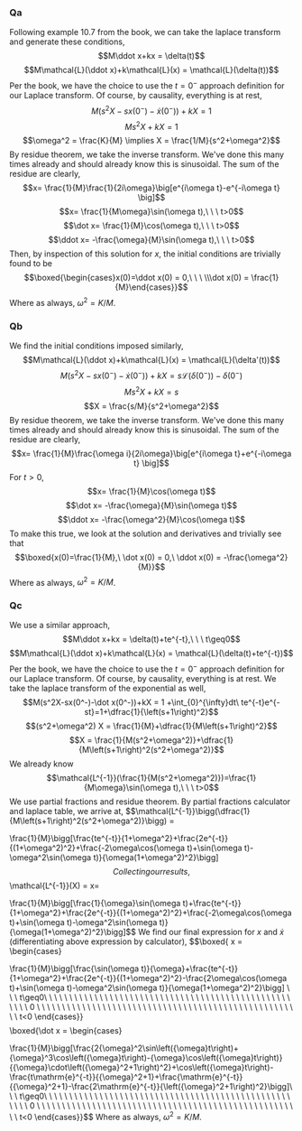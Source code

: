 ### Qa
Following example 10.7 from the book, we can take the laplace transform and generate these conditions,
$$M\ddot x+kx = \delta(t)$$$$M\mathcal{L}(\ddot x)+k\mathcal{L}(x) = \mathcal{L}(\delta(t))$$
Per the book, we have the choice to use the $t=0^-$ approach definition for our Laplace transform. Of course, by causality, everything is at rest,
$$M(s^2X-sx(0^-)-\dot x(0^-))+kX = 1$$
$$Ms^2X+kX = 1$$
$$\omega^2 = \frac{K}{M} \implies X = \frac{1/M}{s^2+\omega^2}$$
By residue theorem, we take the inverse transform. We've done this many times already and should already know this is sinusoidal. The sum of the residue are clearly,
$$x= \frac{1}{M}\frac{1}{2i\omega}\big[e^{i\omega t}-e^{-i\omega t} \big]$$
$$x= \frac{1}{M\omega}\sin(\omega t),\ \ \ t>0$$
$$\dot x= \frac{1}{M}\cos(\omega t),\ \ \ t>0$$
$$\ddot x= -\frac{\omega}{M}\sin(\omega t),\ \ \ t>0$$
Then, by inspection of this solution for $x$, the initial conditions are trivially found to be
$$\boxed{\begin{cases}x(0)=\ddot x(0) = 0,\ \ \ \\\dot x(0) = \frac{1}
{M}\end{cases}}$$
Where as always, $\omega^2 = K/M$.
### Qb
We find the initial conditions imposed similarly,
$$M\mathcal{L}(\ddot x)+k\mathcal{L}(x) = \mathcal{L}(\delta'(t))$$
$$M(s^2X-sx(0^-)-\dot x(0^-))+kX = s\mathcal{L}(\delta(0^-))-\delta(0^-)$$
$$Ms^2X+kX = s$$
$$X = \frac{s/M}{s^2+\omega^2}$$
By residue theorem, we take the inverse transform. We've done this many times already and should already know this is sinusoidal. The sum of the residue are clearly,
$$x= \frac{1}{M}\frac{\omega i}{2i\omega}\big[e^{i\omega t}+e^{-i\omega t} \big]$$
For $t>0$,
$$x= \frac{1}{M}\cos(\omega t)$$
$$\dot x= -\frac{\omega}{M}\sin(\omega t)$$
$$\ddot x= -\frac{\omega^2}{M}\cos(\omega t)$$
To make this true, we look at the solution and derivatives and trivially see that
$$\boxed{x(0)=\frac{1}{M},\ \dot x(0) = 0,\ \ddot x(0) = -\frac{\omega^2}{M}}$$
Where as always, $\omega^2 = K/M$.
### Qc
We use a similar approach,
$$M\ddot x+kx = \delta(t)+te^{-t},\ \ \ t\geq0$$$$M\mathcal{L}(\ddot x)+k\mathcal{L}(x) = \mathcal{L}(\delta(t)+te^{-t})$$
Per the book, we have the choice to use the $t=0^-$ approach definition for our Laplace transform. Of course, by causality, everything is at rest. We take the laplace transform of the exponential as well,
$$M(s^2X-sx(0^-)-\dot x(0^-))+kX = 1
+\int_{0}^{\infty}dt\ te^{-t}e^{-st}=1+\dfrac{1}{\left(s+1\right)^2}$$
$$(s^2+\omega^2) X = \frac{1}{M}+\dfrac{1}{M\left(s+1\right)^2}$$
$$X = \frac{1}{M(s^2+\omega^2)}+\dfrac{1}{M\left(s+1\right)^2(s^2+\omega^2)}$$
We already know 
$$\mathcal{L^{-1}}(\frac{1}{M(s^2+\omega^2)})=\frac{1}{M\omega}\sin(\omega t),\ \ \ t>0$$
We use partial fractions and residue theorem. By partial fractions calculator and laplace table, we arrive at,
$$\mathcal{L^{-1}}\bigg(\dfrac{1}{M\left(s+1\right)^2(s^2+\omega^2)}\bigg) = 

\frac{1}{M}\bigg[\frac{te^{-t}}{1+\omega^2}+\frac{2e^{-t}}{(1+\omega^2)^2}+\frac{-2\omega\cos(\omega t)+\sin(\omega t)-\omega^2\sin(\omega t)}{\omega(1+\omega^2)^2}\bigg]$$
Collecting our results,
$$\mathcal{L^{-1}}(X) = x= 

\frac{1}{M}\bigg[\frac{1}{\omega}\sin(\omega t)+\frac{te^{-t}}{1+\omega^2}+\frac{2e^{-t}}{(1+\omega^2)^2}+\frac{-2\omega\cos(\omega t)+\sin(\omega t)-\omega^2\sin(\omega t)}{\omega(1+\omega^2)^2}\bigg]$$
We find our final expression for $x$ and $\dot x$ (differentiating above expression by calculator),
$$\boxed{ x = \begin{cases}

\frac{1}{M}\bigg[\frac{\sin(\omega t)}{\omega}+\frac{te^{-t}}{1+\omega^2}+\frac{2e^{-t}}{(1+\omega^2)^2}-\frac{2\omega\cos(\omega t)+\sin(\omega t)-\omega^2\sin(\omega t)}{\omega(1+\omega^2)^2}\bigg]
\ \ \  t\geq0\\
\ \ \ \ \ \ \ \ \ \ \ \ \ \ \ \ \ \ \ \ \ \ \ \ \ \ \ \ \ \ \ \ \ \ \ \ \ \ \ \ \ \ \ \ \ \ \ \ \ \ \ \ 0 \ \ \ \ \ \ \ \ \ \ \ \ \ \ \ \ \ \ \ \ \ \ \ \ \ \ \ \  \ \ \ \ \ \ \ \ \ \ \ \ \ \ \ \ \ \ \ \ \ \ \ \ \ t<0
\end{cases}}$$
$$\boxed{\dot x = \begin{cases}

\frac{1}{M}\bigg[\frac{2{\omega}^2\sin\left({\omega}t\right)+{\omega}^3\cos\left({\omega}t\right)-{\omega}\cos\left({\omega}t\right)}{{\omega}\cdot\left({\omega}^2+1\right)^2}+\cos\left({\omega}t\right)-\frac{t\mathrm{e}^{-t}}{{\omega}^2+1}+\frac{\mathrm{e}^{-t}}{{\omega}^2+1}-\frac{2\mathrm{e}^{-t}}{\left({\omega}^2+1\right)^2}\bigg]\ \ \  t\geq0\\
\ \ \ \ \ \ \ \ \ \ \ \ \ \ \ \ \ \ \ \ \ \ \ \ \ \ \ \ \ \ \ \ \ \ \ \ \ \ \ \ \ \ \ \ \ \ \ \ \ \ \ \ 0 \ \ \ \ \ \ \ \ \ \ \ \ \ \ \ \ \ \ \ \ \ \ \ \ \ \ \ \  \ \ \ \ \ \ \ \ \ \ \ \ \ \ \ \ \ \ \ \ \ \ \ \ \ t<0
\end{cases}}$$
Where as always, $\omega^2 = K/M$.
